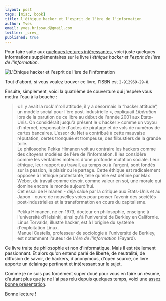 ```yaml
---
layout: post
tags: [misc, book]
title: l'éthique hacker et l'esprit de l'ère de l'information
author: Yves
email: yves.brissaud@gmail.com
twitter: _crev_
published: true
---
```


Pour faire suite aux [quelques lectures intéressantes][lectures], voici juste quelques informations supplémentaires sur le livre _l'éthique hacker et l'esprit de l'ère de l'information_.

![L'Éthique hacker et l'esprit de l'ère de l'information](../../../ethique.gif)

Tout d'abord, si vous voulez trouver ce livre, l'ISBN est `2-912969-29-8`.

Ensuite, simplement, voici la quatrième de couverture qui j'espère vous mettra l'eau à la bouche :

> « Il y avait la rock'n'roll attitude, il y a désormais la “hacker attitude“, un modèle social pour l'ère post-industrielle », expliquait _Libération_ lors de la parution de ce libre au début de l'année 2001 aux Etats-Unis. On considérait jusqu'à présent le « hacker » comme un voyou d'internet, responsable d'actes de piratage et de vols de numéros de cartes bancaires. L'essor du Net a contribué à cette mauvaise réputation, certes tronquée et trompeuse, des flibustiers de la grande toile.  
> Le philosophe Pekka Himanen voit au contraire les hackers comme des citoyens modèles de l'ère de l'information. Il les considère comme les véritables moteurs d'une profonde mutation sociale. Leur éthique, leur rapport au travail, au temps ou à l'argent, sont fondés sur la passion, le plaisir ou le partage. Cette éthique est radicalement opposée à l'éthique protestante, telle qu'elle est définie par Max Weber, du travail comme devoir, comme valeur en soi, une morale qui domine encore le monde aujourd'hui.  
> Cet essai de Himanen - déjà salué par la critique aux Etats-Unis et au Japon - ouvre de nouvelles voies pour penser l'avenir des sociétés post-industrielles et la transformation en cours du capitalisme.
> 
> Pekka Himanen, né en 1973, docteur en philosophie, enseigne à l'université d'Helsinki, ainsi qu'à l'université de Berkley en Californie.  
> Linus Torvalds, illustre hacker, est à l'origine du système d'exploitation Linux.  
> Manuel Castells, professeur de sociologie à l'université de Berkley, est notamment l'auteur de _L'ère de l'information_ (Fayard).

Ce livre traite de philosophie et non d'informatique. Mais il est réellement passionnant. Et alors qu'on entend parlé de liberté, de neutralité, de diffusion de savoir, de hackers, d'anonymous, d'open source, ce livre apporte un éclairage pertinent et intéressant sur le sujet.

Comme je ne suis pas forcément super doué pour vous en faire un résumé, d'autant plus que je ne l'ai pas relu depuis quelques temps, voici une [assez bonne présentation](http://multitudes.samizdat.net/L-Ethique-hacker-de-Pekka-Himanen).

Bonne lecture !


[lectures]: http://log.winsos.net/2013/01/14/petites-lectures-interessantes.html
